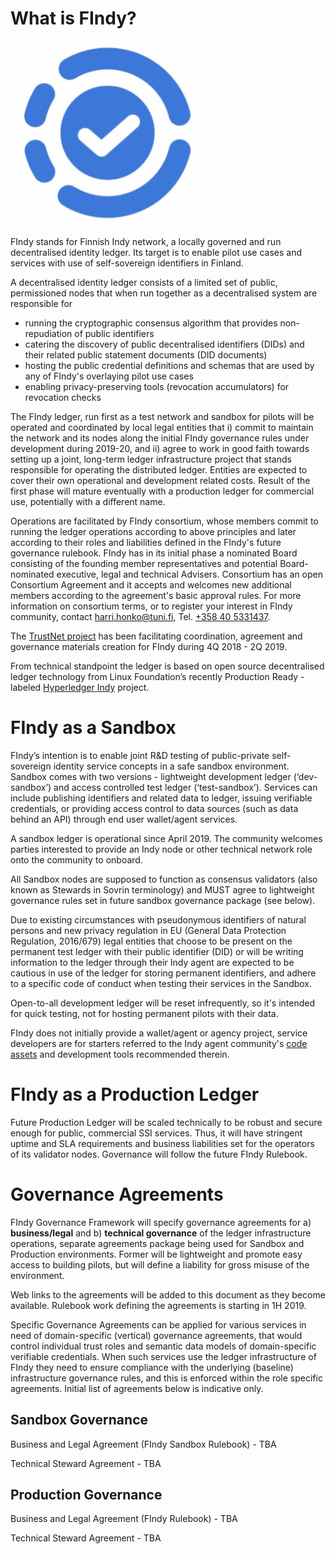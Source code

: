 # What is FIndy?

![SSI-logo](https://raw.githubusercontent.com/TrustNetFI/FIndy/master/img/SSI-logo.png)

FIndy stands for Finnish Indy network, a locally governed and run decentralised identity ledger. Its target is to enable pilot use cases and services with use of self-sovereign identifiers in Finland. 

A decentralised identity ledger consists of a limited set of public, permissioned nodes that when run together as a decentralised system are responsible for 
- running the cryptographic consensus algorithm that provides non-repudiation of public identifiers
- catering the discovery of public decentralised identifiers (DIDs) and their related public statement documents (DID documents)
- hosting the public credential definitions and schemas that are used by any of FIndy's overlaying pilot use cases
- enabling privacy-preserving tools (revocation accumulators) for revocation checks

The FIndy ledger, run first as a test network and sandbox for pilots will be operated and coordinated by local legal entities that i) commit to maintain the network and its nodes along the initial FIndy governance rules under development during 2019-20, and ii) agree to work in good faith towards setting up a joint, long-term ledger infrastructure project that stands responsible for operating the distributed ledger. Entities are expected to cover their own operational and development related costs. Result of the first phase will mature eventually with a production ledger for commercial use, potentially with a different name. 

Operations are facilitated by FIndy consortium, whose members commit to running the ledger operations according to above principles and later according to their roles and liabilities defined in the FIndy's future governance rulebook. FIndy has in its initial phase a nominated Board consisting of the founding member representatives and potential Board-nominated executive, legal and technical Advisers. Consortium has an open Consortium Agreement and it accepts and welcomes new additional members according to the agreement's basic approval rules. For more information on consortium terms, or to register your interest in FIndy community, contact [harri.honko@tuni.fi](smtp://harri.honko@tuni.fi), Tel. [+358 40 5331437](tel:+358-40-5331437). 

The [TrustNet project](http://trustnet.fi/) has been facilitating coordination, agreement and governance materials creation for FIndy during 4Q 2018 - 2Q 2019. 

From technical standpoint the ledger is based on open source decentralised ledger technology from Linux Foundation’s recently Production Ready -labeled [Hyperledger Indy](https://www.hyperledger.org/projects/hyperledger-indy) project.

# FIndy as a Sandbox
FIndy’s intention is to enable joint R&D testing of public-private self-sovereign identity service concepts in a safe sandbox environment. Sandbox comes with two versions - lightweight development ledger (‘dev-sandbox’) and access controlled test ledger (‘test-sandbox’). Services can include publishing identifiers and related data to ledger, issuing verifiable credentials, or providing access control to data sources (such as data behind an API) through end user wallet/agent services. 

A sandbox ledger is operational since April 2019. The community welcomes parties interested to provide an Indy node or other technical network role onto the community to onboard. 

All Sandbox nodes are supposed to function as consensus validators (also known as Stewards in Sovrin terminology) and MUST agree to lightweight governance rules set in future sandbox governance package (see below). 

Due to existing circumstances with pseudonymous identifiers of natural persons and new privacy regulation in EU (General Data Protection Regulation, 2016/679) legal entities that choose to be present on the permanent test ledger with their public identifier (DID) or will be writing information to the ledger through their Indy agent are expected to be cautious in use of the ledger for storing permanent identifiers, and adhere to a specific code of conduct when testing their services in the Sandbox. 

Open-to-all development ledger will be reset infrequently, so it's intended for quick testing, not for hosting permanent pilots with their data.

FIndy does not initially provide a wallet/agent or agency project, service developers are for starters referred to the Indy agent community's [code assets](https://github.com/hyperledger/indy-agent) and development tools recommended therein.


# FIndy as a Production Ledger
Future Production Ledger will be scaled technically to be robust and secure enough for public, commercial SSI services. Thus, it will have stringent uptime and SLA requirements and business liabilities set for the operators of its validator nodes. Governance will follow the future FIndy Rulebook.


# Governance Agreements
FIndy Governance Framework will specify governance agreements for a) **business/legal** and b) **technical governance** of the ledger infrastructure operations, separate agreements package being used for Sandbox and Production environments. Former will be lightweight and promote easy access to building pilots, but will define a liability for gross misuse of the environment.

Web links to the agreements will be added to this document as they become available. Rulebook work defining the agreements is starting in 1H 2019. 

Specific Governance Agreements can be applied for various services in need of domain-specific (vertical) governance agreements, that would control individual trust roles and semantic data models of domain-specific verifiable credentials. When such services use the ledger infrastructure of FIndy they need to ensure compliance with the underlying (baseline) infrastructure governance rules, and this is enforced within the role specific agreements. Initial list of agreements below is indicative only.


## Sandbox Governance

Business and Legal Agreement (FIndy Sandbox Rulebook) - TBA
<!--
[Business and Legal Agreement Draft 2019](https://github.com/TrustNetFI/FIndy/blob/master/Docs/Sandbox-FIndy-Business-and-Legal-Agreement.md)
-->

Technical Steward Agreement - TBA
<!--
[Technical Steward Agreement Draft 2019](https://github.com/TrustNetFI/FIndy/blob/master/Docs/Sandbox-FIndy-Technical-Agreement.md)
-->

## Production Governance

Business and Legal Agreement (FIndy Rulebook) - TBA

Technical Steward Agreement - TBA


<!-- 
## Welcome to GitHub Pages
You can use the [editor on GitHub](https://github.com/TrustNetFI/FIndy-pages/edit/master/README.md) to maintain and preview the content for your website in Markdown files.
Whenever you commit to this repository, GitHub Pages will run [Jekyll](https://jekyllrb.com/) to rebuild the pages in your site, from the content in your Markdown files.
### Markdown
Markdown is a lightweight and easy-to-use syntax for styling your writing. It includes conventions for
```markdown
Syntax highlighted code block
# Header 1
## Header 2
### Header 3
- Bulleted
- List
1. Numbered
2. List
**Bold** and _Italic_ and `Code` text
[Link](url) and ![Image](src)
```
For more details see [GitHub Flavored Markdown](https://guides.github.com/features/mastering-markdown/).
### Jekyll Themes
Your Pages site will use the layout and styles from the Jekyll theme you have selected in your [repository settings](https://github.com/TrustNetFI/FIndy-pages/settings). The name of this theme is saved in the Jekyll `_config.yml` configuration file.
### Support or Contact
Having trouble with Pages? Check out our [documentation](https://help.github.com/categories/github-pages-basics/) or [contact support](https://github.com/contact) and we’ll help you sort it out.
-->